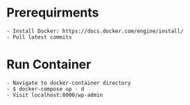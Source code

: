 # Prerequirments
    - Install Docker: https://docs.docker.com/engine/install/
    - Pull latest commits

# Run Container
    - Navigate to docker-container directory
    - $ docker-compose up - d
    - Visit localhost:8000/wp-admin 
